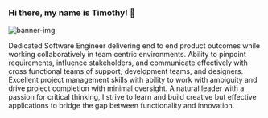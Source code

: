 ### Hi there, my name is Timothy! 👋

![banner-img](https://i.imgur.com/OMycFN7.png)

Dedicated Software Engineer delivering end to end product outcomes while working collaboratively in team centric environments. Ability to pinpoint requirements, influence stakeholders, and communicate effectively with cross functional teams of support, development teams, and designers. Excellent project management skills with ability to work with ambiguity and drive project completion with minimal oversight. A natural leader with a passion for critical thinking, I strive to learn and build creative but effective applications to bridge the gap between functionality and innovation.

<!--
**timothymei327/timothymei327** is a ✨ _special_ ✨ repository because its `README.md` (this file) appears on your GitHub profile.

Here are some ideas to get you started:

- 🔭 I’m currently working on ...
- 🌱 I’m currently learning ...
- 👯 I’m looking to collaborate on ...
- 🤔 I’m looking for help with ...
- 💬 Ask me about ...
- 📫 How to reach me: ...
- 😄 Pronouns: ...
- ⚡ Fun fact: ...
-->
